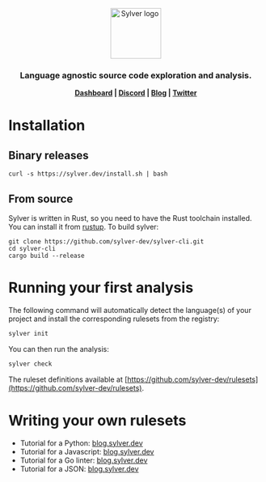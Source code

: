 <p align="center">
    <a href="https://sylver.dev"><img src="https://raw.githubusercontent.com/sylver-dev/sylver-cli/master/logo.png" height="100" alt="Sylver logo"/></a>
</p>
<h3 align="center">
  Language agnostic source code exploration and analysis.
</h3>

<div align="center" style="font-weight: bolder">
    <a href="https://app.sylver.dev">Dashboard</a> |
    <a href="https://discord.gg/PaVTgTSSxu">Discord</a> | 
    <a href="https://blog.sylver.dev">Blog</a> | 
    <a href="https://twitter.com/Geoffrey198">Twitter</a>
</div>

# Installation

## Binary releases

```
curl -s https://sylver.dev/install.sh | bash
```

## From source
Sylver is written in Rust, so you need to have the Rust toolchain installed. You can install it from [rustup](https://rustup.rs/). 
To build sylver:
```
git clone https://github.com/sylver-dev/sylver-cli.git
cd sylver-cli 
cargo build --release
```

# Running your first analysis

The following command will automatically detect the language(s) of your project and install the corresponding rulesets
from the registry:
```bash
sylver init
```

You can then run the analysis:
```bash
sylver check
```

The ruleset definitions available at [https://github.com/sylver-dev/rulesets](https://github.com/sylver-dev/rulesets).

# Writing your own rulesets

* Tutorial for a Python: [blog.sylver.dev](https://blog.sylver.dev/build-a-custom-python-linter-in-5-minutes)
* Tutorial for a Javascript: [blog.sylver.dev](https://blog.sylver.dev/build-a-custom-javascript-linter-in-5-minutes)
* Tutorial for a Go linter: [blog.sylver.dev](https://blog.sylver.dev/build-a-custom-go-linter-in-5-minutes)
* Tutorial for a JSON: [blog.sylver.dev](https://blog.sylver.dev/building-a-json-validator-with-sylver-part13-writing-a-json-parser-in-49-lines-of-code)
